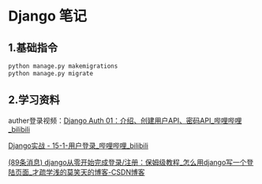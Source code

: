 # Django 笔记

## 1.基础指令

```python
python manage.py makemigrations
python manage.py migrate
```



## 2.学习资料

auther登录视频：[Django Auth 01：介绍、创建用户API、密码API_哔哩哔哩_bilibili](https://www.bilibili.com/video/BV1SZ4y1x7dj/?spm_id_from=333.788&vd_source=86a50677afcafff132d365d4f1398b73)

[Django实战 - 15-1-用户登录_哔哩哔哩_bilibili](https://www.bilibili.com/video/BV1wM411k7Xb/?spm_id_from=333.788.recommend_more_video.4&vd_source=86a50677afcafff132d365d4f1398b73)

[(89条消息) django从零开始完成登录/注册：保姆级教程_怎么用django写一个登陆页面_才疏学浅的莫笑天的博客-CSDN博客](https://blog.csdn.net/qq_45804132/article/details/119134370)
